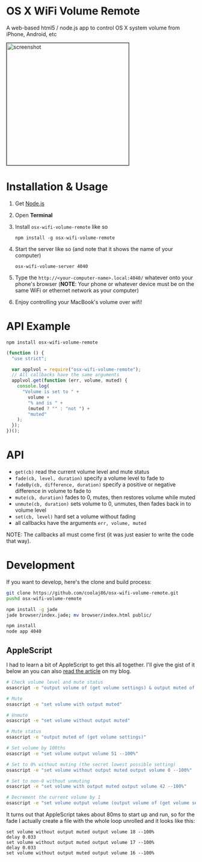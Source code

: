 # OS X WiFi Volume Remote

A web-based html5 / node.js app to control OS X system volume from iPhone, Android, etc

<img src="http://i.imgur.com/aFDrdjrl.png" title="beautifully ugly" alt="screenshot" border="1px" style="border: 1px solid black; width: 325px;" />

# Installation & Usage

1.  Get [Node.js](http://nodejs.org#download)

2.  Open **Terminal**

3.  Install `osx-wifi-volume-remote` like so

        npm install -g osx-wifi-volume-remote

4.  Start the server like so (and note that it shows the name of your computer)

        osx-wifi-volume-server 4040

5.  Type the `http://<your-computer-name>.local:4040/` whatever onto your phone's browser
    (**NOTE**: Your phone or whatever device must be on the same WiFi or ethernet network as your computer)

6.  Enjoy controlling your MacBook's volume over wifi!

# API Example

`npm install osx-wifi-volume-remote`

```javascript
(function () {
  "use strict";

  var applvol = require("osx-wifi-volume-remote");
  // All callbacks have the same arguments
  applvol.get(function (err, volume, muted) {
    console.log(
      "Volume is set to " +
        volume +
        "% and is " +
        (muted ? "" : "not ") +
        "muted"
    );
  });
})();
```

# API

- `get(cb)` read the current volume level and mute status
- `fade(cb, level, duration)` specify a volume level to fade to
- `fadeBy(cb, difference, duration)` specify a positive or negative difference in volume to fade to
- `mute(cb, duration)` fades to 0, mutes, then restores volume while muted
- `unmute(cb, duration)` sets volume to 0, unmutes, then fades back in to volume level
- `set(cb, level)` hard set a volume without fading
- all callbacks have the arguments `err, volume, muted`

NOTE: The callbacks all must come first (it was just easier to write the code that way).

# Development

If you want to develop, here's the clone and build process:

```bash
git clone https://github.com/coolaj86/osx-wifi-volume-remote.git
pushd osx-wifi-volume-remote

npm install -g jade
jade browser/index.jade; mv browser/index.html public/

npm install
node app 4040
```

## AppleScript

I had to learn a bit of AppleScript to get this all together.
I'll give the gist of it below an you can also
[read the article](https://coolaj86.com/articles/how-to-control-os-x-system-volume-with-applescript/)
on my blog.

```bash
# Check volume level and mute status
osascript -e "output volume of (get volume settings) & output muted of (get volume settings)"

# Mute
osascript -e "set volume with output muted"

# Unmute
osascript -e "set volume without output muted"

# Mute status
osascript -e "output muted of (get volume settings)"

# Set volume by 100ths
osascript -e "set volume output volume 51 --100%"

# Set to 0% without muting (the secret lowest possible setting)
osascript -e "set volume without output muted output volume 0 --100%"

# Set to non-0 without unmuting
osascript -e "set volume with output muted output volume 42 --100%"

# Decrement the current volume by 1
osascript -e "set volume output volume (output volume of (get volume settings) - 1) --100%"
```

It turns out that AppleScript takes about 80ms to start up and run,
so for the fade I actually create a file with the whole loop unrolled
and it looks like this:

```applescript
set volume without output muted output volume 18 --100%
delay 0.033
set volume without output muted output volume 17 --100%
delay 0.033
set volume without output muted output volume 16 --100%
```
